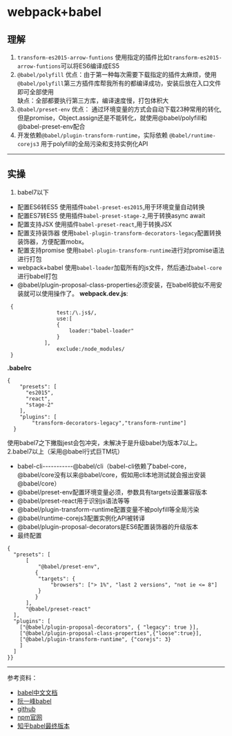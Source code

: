 # webpack+babel
## 理解
1. `transform-es2015-arrow-funtions`
使用指定的插件比如`transform-es2015-arrow-funtions`可以将ES6编译成ES5
2. `@babel/polyfill`
优点：由于第一种每次需要下载指定的插件太麻烦，使用`@babel/polyfill`第三方插件库帮我所有的都编译成功，安装后放在入口文件即可全部使用  
缺点：全部都要执行第三方库，编译速度慢，打包体积大
3. `@babel/preset-env`
优点： 通过环境变量的方式会自动下载23种常用的转化,但是promise，Object.assign还是不能转化，就使用@babel/polyfill和@babel-preset-env配合
4. 开发依赖`@babel/plugin-transform-runtime`，实际依赖 `@babel/runtime-corejs3`
用于polyfill的全局污染和支持实例化API
****
## 实操
1. babel7以下
* 配置ES6转ES5
    使用插件`babel-preset-es2015`,用于环境变量自动转换
* 配置ES7转ES5
    使用插件`babel-preset-stage-2`,用于转换async await
* 配置支持JSX
    使用插件`babel-preset-react`,用于转换JSX
* 配置支持装饰器
    使用`babel-plugin-transform-decorators-legacy`配置转换装饰器，方便配置mobx。
* 配置支持promise
    使用`babel-plugin-transform-runtime`进行对promise语法进行打包
* webpack+babel
使用`babel-loader`加载所有的js文件，然后通过`babel-core`进行babel打包
* @babel/plugin-proposal-class-properties必须安装，在babel6貌似不用安装就可以使用操作了。
**webpack.dev.js**:
```
 {
                test:/\.js$/,
                use:[
                {
                    loader:"babel-loader"
                }
            ],
                exclude:/node_modules/
 }
```
**.babelrc**
```
{
    "presets": [
      "es2015",
      "react",
      "stage-2"
    ],
    "plugins": [
        "transform-decorators-legacy","transform-runtime"]
  }
```
使用babel7之下撇脂jest会包冲突，未解决于是升级babel为版本7以上。
2.babel7以上（采用@babel行式巨TM坑）
* babel-cli-----------@babel/cli（babel-cli依赖了babel-core，@babel/core没有以来@babel/core，假如用cli本地测试就会报出安装@babel/core）
* @babel/preset-env配置环境变量必须，参数具有targets设置兼容版本
* @babel/preset-react用于识别js语法等等
* @babel/plugin-transform-runtime配置变量不被polyfill等全局污染
* @babel/runtime-corejs3配置实例化API被转译
* @babel/plugin-proposal-decorators是ES6配置装饰器的升级版本
* 最终配置
```
{
  "presets": [
      [
          "@babel/preset-env",
         {
          "targets": {
              "browsers": ["> 1%", "last 2 versions", "not ie <= 8"]
          }
         }
      ],
      "@babel/preset-react"
  ],
  "plugins": [
    ["@babel/plugin-proposal-decorators", { "legacy": true }],
    ["@babel/plugin-proposal-class-properties",{"loose":true}],
    ["@babel/plugin-transform-runtime", {"corejs": 3}
    ]
  ]
}}
```

***
参考资料：
* [babel中文文档](https://www.babeljs.cn/docs/)
* [阮一峰babel](http://www.ruanyifeng.com/blog/2016/01/babel.html)
* [github](https://github.com/)
* [npm官网](https://www.npmjs.com/)
* [知乎babel最终版本](https://zhuanlan.zhihu.com/p/97884144)
